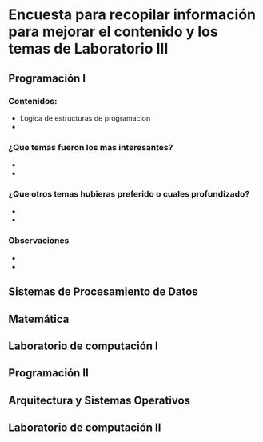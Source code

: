 # Encuesta para recopilar información para mejorar el contenido y los temas de Laboratorio III 
## Programación I 
### Contenidos:
* Logica de estructuras de programacion
*
### ¿Que temas fueron los mas interesantes?
*
*
### ¿Que otros temas hubieras preferido o cuales profundizado?
*
*
### Observaciones 
*
*
## Sistemas de Procesamiento de Datos

## Matemática

## Laboratorio de computación I

## Programación II

## Arquitectura y Sistemas Operativos

## Laboratorio de computación II
